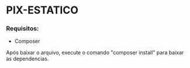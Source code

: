 # PIX-ESTATICO

### Requisitos:
- Composer

Após baixar o arquivo, execute o comando "composer install" para baixar as dependencias.
